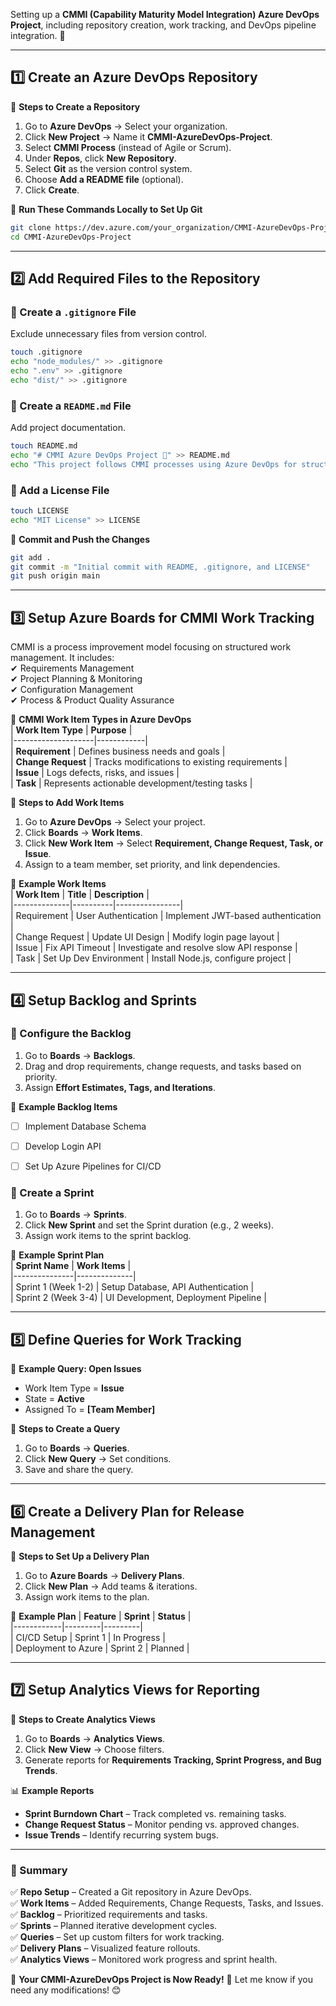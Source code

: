 Setting up a **CMMI (Capability Maturity Model Integration) Azure DevOps Project**, including repository creation, work tracking, and DevOps pipeline integration. 🚀  

---

## **1️⃣ Create an Azure DevOps Repository**  

📌 **Steps to Create a Repository**  
1. Go to **Azure DevOps** → Select your organization.  
2. Click **New Project** → Name it **CMMI-AzureDevOps-Project**.  
3. Select **CMMI Process** (instead of Agile or Scrum).  
4. Under **Repos**, click **New Repository**.  
5. Select **Git** as the version control system.  
6. Choose **Add a README file** (optional).  
7. Click **Create**.  

📌 **Run These Commands Locally to Set Up Git**  
```bash
git clone https://dev.azure.com/your_organization/CMMI-AzureDevOps-Project.git
cd CMMI-AzureDevOps-Project
```

---

## **2️⃣ Add Required Files to the Repository**  

### **📌 Create a `.gitignore` File**  
Exclude unnecessary files from version control.  
```bash
touch .gitignore
echo "node_modules/" >> .gitignore
echo ".env" >> .gitignore
echo "dist/" >> .gitignore
```

### **📌 Create a `README.md` File**  
Add project documentation.  
```bash
touch README.md
echo "# CMMI Azure DevOps Project 🚀" >> README.md
echo "This project follows CMMI processes using Azure DevOps for structured work tracking, CI/CD, and automation." >> README.md
```

### **📌 Add a License File**  
```bash
touch LICENSE
echo "MIT License" >> LICENSE
```

📌 **Commit and Push the Changes**  
```bash
git add .
git commit -m "Initial commit with README, .gitignore, and LICENSE"
git push origin main
```

---

## **3️⃣ Setup Azure Boards for CMMI Work Tracking**  

CMMI is a process improvement model focusing on structured work management. It includes:  
✔ Requirements Management  
✔ Project Planning & Monitoring  
✔ Configuration Management  
✔ Process & Product Quality Assurance  

📌 **CMMI Work Item Types in Azure DevOps**  
| **Work Item Type** | **Purpose** |  
|--------------------|------------|  
| **Requirement** | Defines business needs and goals |  
| **Change Request** | Tracks modifications to existing requirements |  
| **Issue** | Logs defects, risks, and issues |  
| **Task** | Represents actionable development/testing tasks |  

📌 **Steps to Add Work Items**  
1. Go to **Azure DevOps** → Select your project.  
2. Click **Boards** → **Work Items**.  
3. Click **New Work Item** → Select **Requirement, Change Request, Task, or Issue**.  
4. Assign to a team member, set priority, and link dependencies.  

📌 **Example Work Items**  
| **Work Item** | **Title** | **Description** |  
|--------------|----------|----------------|  
| Requirement | User Authentication | Implement JWT-based authentication |  
| Change Request | Update UI Design | Modify login page layout |  
| Issue | Fix API Timeout | Investigate and resolve slow API response |  
| Task | Set Up Dev Environment | Install Node.js, configure project |  

---

## **4️⃣ Setup Backlog and Sprints**  

### **📌 Configure the Backlog**  
1. Go to **Boards** → **Backlogs**.  
2. Drag and drop requirements, change requests, and tasks based on priority.  
3. Assign **Effort Estimates, Tags, and Iterations**.  

📌 **Example Backlog Items**  
- [ ] Implement Database Schema  
- [ ] Develop Login API  
- [ ] Set Up Azure Pipelines for CI/CD


### **📌 Create a Sprint**  
1. Go to **Boards** → **Sprints**.  
2. Click **New Sprint** and set the Sprint duration (e.g., 2 weeks).  
3. Assign work items to the sprint backlog.
   

📌 **Example Sprint Plan**  
| **Sprint Name** | **Work Items** |  
|---------------|--------------|  
| Sprint 1 (Week 1-2) | Setup Database, API Authentication |  
| Sprint 2 (Week 3-4) | UI Development, Deployment Pipeline |  

---

## **5️⃣ Define Queries for Work Tracking**  

📌 **Example Query: Open Issues**  
- Work Item Type = **Issue**  
- State = **Active**  
- Assigned To = **[Team Member]**  

📌 **Steps to Create a Query**  
1. Go to **Boards** → **Queries**.  
2. Click **New Query** → Set conditions.  
3. Save and share the query.  

---

## **6️⃣ Create a Delivery Plan for Release Management**  

📌 **Steps to Set Up a Delivery Plan**  
1. Go to **Azure Boards** → **Delivery Plans**.  
2. Click **New Plan** → Add teams & iterations.  
3. Assign work items to the plan.  

📌 **Example Plan**
| **Feature** | **Sprint** | **Status** |  
|------------|---------|---------|  
| CI/CD Setup | Sprint 1 | In Progress |  
| Deployment to Azure | Sprint 2 | Planned |  

---

## **7️⃣ Setup Analytics Views for Reporting**  

📌 **Steps to Create Analytics Views**  
1. Go to **Boards** → **Analytics Views**.  
2. Click **New View** → Choose filters.  
3. Generate reports for **Requirements Tracking, Sprint Progress, and Bug Trends**.  

📊 **Example Reports**  
- **Sprint Burndown Chart** – Track completed vs. remaining tasks.  
- **Change Request Status** – Monitor pending vs. approved changes.  
- **Issue Trends** – Identify recurring system bugs.  

---

### **🚀 Summary**  

✅ **Repo Setup** – Created a Git repository in Azure DevOps.  
✅ **Work Items** – Added Requirements, Change Requests, Tasks, and Issues.  
✅ **Backlog** – Prioritized requirements and tasks.  
✅ **Sprints** – Planned iterative development cycles.  
✅ **Queries** – Set up custom filters for work tracking.  
✅ **Delivery Plans** – Visualized feature rollouts.  
✅ **Analytics Views** – Monitored work progress and sprint health.  

🎯 **Your CMMI-AzureDevOps Project is Now Ready!** 🚀 Let me know if you need any modifications! 😊
